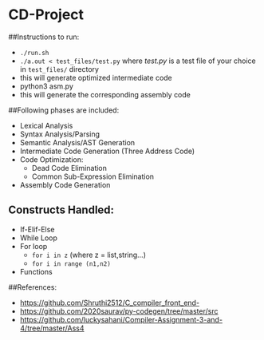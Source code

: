 # CD-Project
##Instructions to run:
+ ```./run.sh```
+ ```./a.out < test_files/test.py``` where _test.py_ is a test file of your choice in ```test_files/``` directory
+ this will generate optimized intermediate code
+ python3 asm.py 
+ this will generate the corresponding assembly code	

##Following phases are included:
+ Lexical Analysis
+ Syntax Analysis/Parsing
+ Semantic Analysis/AST Generation
+ Intermediate Code Generation (Three Address Code)
+ Code Optimization:
	+ Dead Code Elimination
	+ Common Sub-Expression Elimination
+ Assembly Code Generation

## Constructs Handled:
+ If-Elif-Else
+ While Loop
+ For loop
	+ ```for i in z``` (where z = list,string...)
	+ ```for i in range (n1,n2)```
+ Functions

##References: 
+ https://github.com/Shruthi2512/C_compiler_front_end-
+ https://github.com/2020saurav/py-codegen/tree/master/src
+ https://github.com/luckysahani/Compiler-Assignment-3-and-4/tree/master/Ass4
			